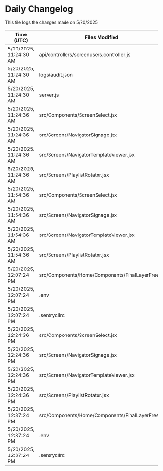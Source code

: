 # Daily Changelog

This file logs the changes made on 5/20/2025.

| Time (UTC)             | Files Modified                    | Changes (Addition/Deletion) |
|------------------------|-----------------------------------|-----------------------------|
| 5/20/2025, 11:24:30 AM | api/controllers/screenusers.controller.js | 4 Additions & 4 Deletions |
| 5/20/2025, 11:24:30 AM | logs/audit.json | 5 Additions & 5 Deletions |
| 5/20/2025, 11:24:30 AM | server.js | 8 Additions & 8 Deletions |
| 5/20/2025, 11:24:36 AM | src/Components/ScreenSelect.jsx | 5 Additions & 14 Deletions|
| 5/20/2025, 11:24:36 AM | src/Screens/NavigatorSignage.jsx | 177 Additions & 2 Deletions|
| 5/20/2025, 11:24:36 AM | src/Screens/NavigatorTemplateViewer.jsx | 0 Additions & 0 Deletions|
| 5/20/2025, 11:24:36 AM | src/Screens/PlaylistRotator.jsx | 0 Additions & 0 Deletions|
| 5/20/2025, 11:54:36 AM | src/Components/ScreenSelect.jsx | 5 Additions & 14 Deletions|
| 5/20/2025, 11:54:36 AM | src/Screens/NavigatorSignage.jsx | 177 Additions & 2 Deletions|
| 5/20/2025, 11:54:36 AM | src/Screens/NavigatorTemplateViewer.jsx | 0 Additions & 0 Deletions|
| 5/20/2025, 11:54:36 AM | src/Screens/PlaylistRotator.jsx | 0 Additions & 0 Deletions|
| 5/20/2025, 12:07:24 PM | src/Components/Home/Components/FinalLayerFree.js | 5 Additions & 5 Deletions|
| 5/20/2025, 12:07:24 PM | .env | 0 Additions & 0 Deletions|
| 5/20/2025, 12:07:24 PM | .sentryclirc | 0 Additions & 0 Deletions|
| 5/20/2025, 12:24:36 PM | src/Components/ScreenSelect.jsx | 5 Additions & 14 Deletions|
| 5/20/2025, 12:24:36 PM | src/Screens/NavigatorSignage.jsx | 177 Additions & 2 Deletions|
| 5/20/2025, 12:24:36 PM | src/Screens/NavigatorTemplateViewer.jsx | 0 Additions & 0 Deletions|
| 5/20/2025, 12:24:36 PM | src/Screens/PlaylistRotator.jsx | 0 Additions & 0 Deletions|
| 5/20/2025, 12:37:24 PM | src/Components/Home/Components/FinalLayerFree.js | 5 Additions & 5 Deletions|
| 5/20/2025, 12:37:24 PM | .env | 0 Additions & 0 Deletions|
| 5/20/2025, 12:37:24 PM | .sentryclirc | 0 Additions & 0 Deletions|
